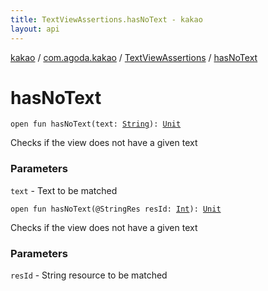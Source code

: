 ```yaml
---
title: TextViewAssertions.hasNoText - kakao
layout: api
---
```


<div class='api-docs-breadcrumbs'><a href="../../index.html">kakao</a> / <a href="../index.html">com.agoda.kakao</a> / <a href="index.html">TextViewAssertions</a> / <a href=".">hasNoText</a></div>

# hasNoText

<div class="overload-group" markdown="1">

<div class="signature"><code><span class="keyword">open</span> <span class="keyword">fun </span><span class="identifier">hasNoText</span><span class="symbol">(</span><span class="parameterName" id="com.agoda.kakao.TextViewAssertions$hasNoText(kotlin.String)/text">text</span><span class="symbol">:</span>&nbsp;<a href="https://kotlinlang.org/api/latest/jvm/stdlib/kotlin/-string/index.html"><span class="identifier">String</span></a><span class="symbol">)</span><span class="symbol">: </span><a href="https://kotlinlang.org/api/latest/jvm/stdlib/kotlin/-unit/index.html"><span class="identifier">Unit</span></a></code></div>

Checks if the view does not have a given text

### Parameters

<code>text</code> - Text to be matched

</div>
<div class="overload-group" markdown="1">

<div class="signature"><code><span class="keyword">open</span> <span class="keyword">fun </span><span class="identifier">hasNoText</span><span class="symbol">(</span><span class="identifier">@StringRes</span> <span class="parameterName" id="com.agoda.kakao.TextViewAssertions$hasNoText(kotlin.Int)/resId">resId</span><span class="symbol">:</span>&nbsp;<a href="https://kotlinlang.org/api/latest/jvm/stdlib/kotlin/-int/index.html"><span class="identifier">Int</span></a><span class="symbol">)</span><span class="symbol">: </span><a href="https://kotlinlang.org/api/latest/jvm/stdlib/kotlin/-unit/index.html"><span class="identifier">Unit</span></a></code></div>

Checks if the view does not have a given text

### Parameters

<code>resId</code> - String resource to be matched

</div>
